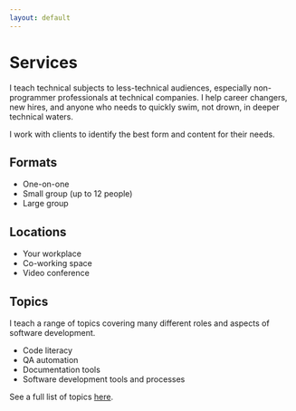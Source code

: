 ```yaml
---
layout: default
---
```


# Services

I teach technical subjects to less-technical audiences, especially non-programmer professionals at technical companies. I help career changers, new hires, and anyone who needs to quickly swim, not drown, in deeper technical waters.

I work with clients to identify the best form and content for their needs.


## Formats

+ One-on-one
+ Small group (up to 12 people)
+ Large group


## Locations

+ Your workplace
+ Co-working space
+ Video conference


## Topics

I teach a range of topics covering many different roles and aspects of software development.

+ Code literacy
+ QA automation 
+ Documentation tools
+ Software development tools and processes

See a full list of topics [here](topics.html).
